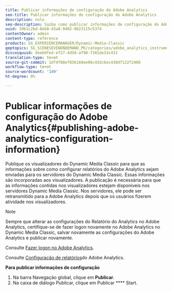 ```yaml
---
title: Publicar informações de configuração do Adobe Analytics
seo-title: Publicar informações de configuração do Adobe Analytics
description: nulo
seo-description: Saiba como publicar informações de configuração do Adobe Analytics.
uuid: 39b1c2bd-8eb8-43a8-9482-9623115c5374
contentOwner: admin
content-type: reference
products: SG_EXPERIENCEMANAGER/Dynamic-Media-Classic
geptopics: SG_SCENESEVENONDEMAND_PK/categories/adobe_analytics_instrumentation_kit
discoiquuid: deeb9fed-ef27-4d58-af98-f381de33c431
translation-type: tm+mt
source-git-commit: 1df4f88ef856160ee06c43dc6ec430df122f2408
workflow-type: tm+mt
source-wordcount: '149'
ht-degree: 0%

---
```



# Publicar informações de configuração do Adobe Analytics{#publishing-adobe-analytics-configuration-information}

Publique os visualizadores do Dynamic Media Classic para que as informações sobre como configurar relatórios do Adobe Analytics sejam enviadas para os servidores do Dynamic Media Classic. Essas informações são incorporadas aos visualizadores. A publicação é necessária para que as informações contidas nos visualizadores estejam disponíveis nos servidores Dynamic Media Classic. Nos servidores, ele pode ser retransmitido para a Adobe Analytics depois que os usuários fizerem atividade nos visualizadores.

>[!NOTE]
>
>Sempre que alterar as configurações do Relatório do Analytics no Adobe Analytics, certifique-se de fazer logon novamente no Adobe Analytics no Dynamic Media Classic, salvar novamente as configurações do Adobe Analytics e publicar novamente.

Consulte [Fazer logon no Adobe Analytics](log-analytics.md#log_in_to_adobe_analytics).

Consulte [Configuração de relatórios](configuring-analytics-reports.md#configuring_adobe_analytics_reports)do Adobe Analytics.

**Para publicar informações de configuração**

1. Na barra Navegação global, clique em **Publicar**.
1. Na caixa de diálogo Publicar, clique em Publicar **** Start.

